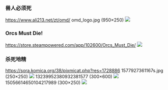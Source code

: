 ### 兽人必须死
https://www.ali213.net/zt/omd/
omd_logo.jpg (950×250)
![](https://imgs.ali213.net/Spe/2011/10/13/omd_logo.jpg)

### Orcs Must Die!
https://store.steampowered.com/app/102600/Orcs_Must_Die/
![](https://steamcdn-a.akamaihd.net/steam/apps/102600/header.jpg)

### 杀死地精
https://sora.komica.org/38/pixmicat.php?res=1728886
1577927361167s.jpg (250×250)
![](https://sora.komica.org/38/thumb/1577927361167s.jpg)
13239952380932381577 (300×600)
![](https://tpc.googlesyndication.com/simgad/13239952380932381577)
15056614650104217989 (300×250)
![](https://tpc.googlesyndication.com/simgad/15056614650104217989)
